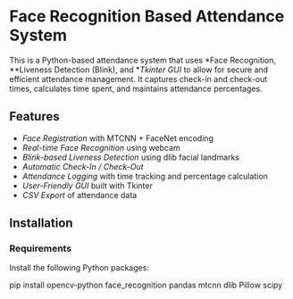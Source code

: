 # Face Recognition Based Attendance System

This is a Python-based attendance system that uses *Face Recognition, **Liveness Detection (Blink), and **Tkinter GUI* to allow for secure and efficient attendance management. It captures check-in and check-out times, calculates time spent, and maintains attendance percentages.

## Features

- *Face Registration* with MTCNN + FaceNet encoding
- *Real-time Face Recognition* using webcam
- *Blink-based Liveness Detection* using dlib facial landmarks
- *Automatic Check-In / Check-Out*
- *Attendance Logging* with time tracking and percentage calculation
- *User-Friendly GUI* built with Tkinter
- *CSV Export* of attendance data

## Installation

### Requirements

Install the following Python packages:

pip install opencv-python face_recognition pandas mtcnn dlib Pillow scipy
